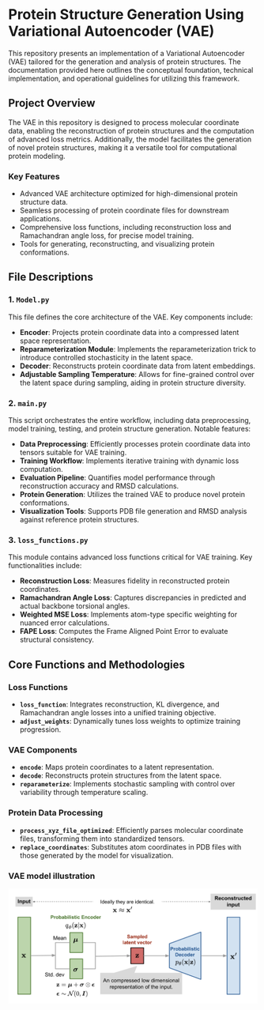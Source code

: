 # Protein Structure Generation Using Variational Autoencoder (VAE)

This repository presents an  implementation of a Variational Autoencoder (VAE) tailored for the generation and analysis of protein structures. The documentation provided here outlines the conceptual foundation, technical implementation, and operational guidelines for utilizing this framework.

## Project Overview

The VAE in this repository is designed to process molecular coordinate data, enabling the reconstruction of protein structures and the computation of advanced loss metrics. Additionally, the model facilitates the generation of novel protein structures, making it a versatile tool for computational protein modeling.

### Key Features

- Advanced VAE architecture optimized for high-dimensional protein structure data.
- Seamless processing of protein coordinate files for downstream applications.
- Comprehensive loss functions, including reconstruction loss and Ramachandran angle loss, for precise model training.
- Tools for generating, reconstructing, and visualizing protein conformations.

## File Descriptions

### 1. `Model.py`

This file defines the core architecture of the VAE. Key components include:

- **Encoder**: Projects protein coordinate data into a compressed latent space representation.
- **Reparameterization Module**: Implements the reparameterization trick to introduce controlled stochasticity in the latent space.
- **Decoder**: Reconstructs protein coordinate data from latent embeddings.
- **Adjustable Sampling Temperature**: Allows for fine-grained control over the latent space during sampling, aiding in protein structure diversity.

### 2. `main.py`

This script orchestrates the entire workflow, including data preprocessing, model training, testing, and protein structure generation. Notable features:

- **Data Preprocessing**: Efficiently processes protein coordinate data into tensors suitable for VAE training.
- **Training Workflow**: Implements iterative training with dynamic loss computation.
- **Evaluation Pipeline**: Quantifies model performance through reconstruction accuracy and RMSD calculations.
- **Protein Generation**: Utilizes the trained VAE to produce novel protein conformations.
- **Visualization Tools**: Supports PDB file generation and RMSD analysis against reference protein structures.

### 3. `loss_functions.py`

This module contains advanced loss functions critical for VAE training. Key functionalities include:

- **Reconstruction Loss**: Measures fidelity in reconstructed protein coordinates.
- **Ramachandran Angle Loss**: Captures discrepancies in predicted and actual backbone torsional angles.
- **Weighted MSE Loss**: Implements atom-type specific weighting for nuanced error calculations.
- **FAPE Loss**: Computes the Frame Aligned Point Error to evaluate structural consistency.



## Core Functions and Methodologies

### Loss Functions

- **`loss_function`**: Integrates reconstruction, KL divergence, and Ramachandran angle losses into a unified training objective.
- **`adjust_weights`**: Dynamically tunes loss weights to optimize training progression.

### VAE Components

- **`encode`**: Maps protein coordinates to a latent representation.
- **`decode`**: Reconstructs protein structures from the latent space.
- **`reparameterize`**: Implements stochastic sampling with control over variability through temperature scaling.

### Protein Data Processing

- **`process_xyz_file_optimized`**: Efficiently parses molecular coordinate files, transforming them into standardized tensors.
- **`replace_coordinates`**: Substitutes atom coordinates in PDB files with those generated by the model for visualization.

### VAE model illustration
![name-of-you-image](https://github.com/AlanYangYi/Protein-Structure-Generation-Using-Variational-Autoencoder/blob/main/vae-gaussian.png)
